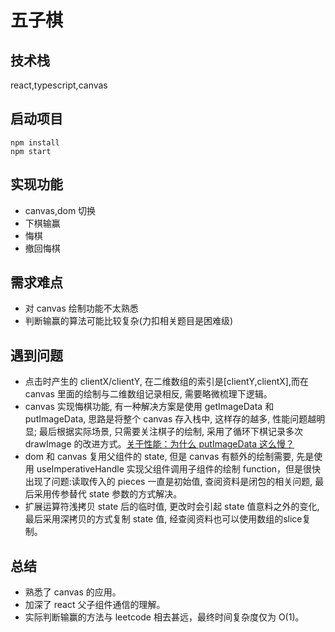 # 五子棋

## 技术栈

react,typescript,canvas

## 启动项目

```
npm install
npm start
```

## 实现功能

- canvas,dom 切换
- 下棋输赢
- 悔棋
- 撤回悔棋

## 需求难点

- 对 canvas 绘制功能不太熟悉
- 判断输赢的算法可能比较复杂(力扣相关题目是困难级)

## 遇到问题

- 点击时产生的 clientX/clientY, 在二维数组的索引是[clientY,clientX],而在 canvas 里面的绘制与二维数组记录相反, 需要略微梳理下逻辑。
- canvas 实现悔棋功能, 有一种解决方案是使用 getImageData 和 putImageData, 思路是将整个 canvas 存入栈中, 这样存的越多, 性能问题越明显; 最后根据实际场景, 只需要关注棋子的绘制, 采用了循环下棋记录多次 drawImage 的改进方式。[关于性能：为什么 putImageData 这么慢？](https://www.codenong.com/3952856/)
- dom 和 canvas 复用父组件的 state, 但是 canvas 有额外的绘制需要, 先是使用 useImperativeHandle 实现父组件调用子组件的绘制 function，但是很快出现了问题:读取传入的 pieces 一直是初始值, 查阅资料是闭包的相关问题, 最后采用传参替代 state 参数的方式解决。
- 扩展运算符浅拷贝 state 后的临时值, 更改时会引起 state 值意料之外的变化, 最后采用深拷贝的方式复制 state 值, 经查阅资料也可以使用数组的slice复制。

## 总结

- 熟悉了 canvas 的应用。
- 加深了 react 父子组件通信的理解。
- 实际判断输赢的方法与 leetcode 相去甚远，最终时间复杂度仅为 O(1)。
